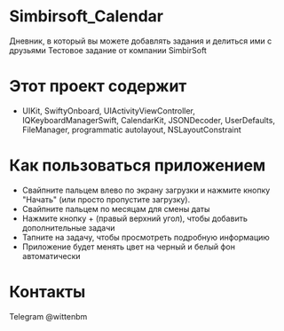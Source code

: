# Simbirsoft_Calendar

Дневник, в который вы можете добавлять задания и делиться ими с друзьями
Тестовое задание от компании SimbirSoft

# Этот проект содержит

* UIKit, SwiftyOnboard, UIActivityViewController, IQKeyboardManagerSwift, CalendarKit, JSONDecoder, UserDefaults, FileManager, programmatic autolayout, NSLayoutConstraint


# Как пользоваться приложением

* Свайпните пальцем влево по экрану загрузки и нажмите кнопку "Начать" (или просто пропустите загрузку).
* Свайпните пальцем по месяцам для смены даты
* Нажмите кнопку + (правый верхний угол), чтобы добавить дополнительные задачи
* Тапните на задачу, чтобы просмотреть подробную информацию
* Приложение будет менять цвет на черный и белый фон автоматически

# Контакты
Telegram @wittenbm
